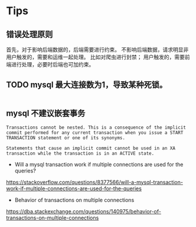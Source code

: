 



# Tips

## 错误处理原则

首先，对于影响后端数据的，后端需要进行约束。
不影响后端数据，请求明显非用户触发的，需要和运维一起处理。
比如对爬虫进行封禁；
用户触发的，需要前端进行处理，必要时后端也可加约束。

## TODO mysql 最大连接数为1，导致某种死锁。

```

```

## mysql 不建议嵌套事务

```
Transactions cannot be nested. This is a consequence of the implicit commit performed for any current transaction when you issue a START TRANSACTION statement or one of its synonyms.

Statements that cause an implicit commit cannot be used in an XA transaction while the transaction is in an ACTIVE state.
```


*  Will a mysql transaction work if multiple connections are used for the queries?

https://stackoverflow.com/questions/8377566/will-a-mysql-transaction-work-if-multiple-connections-are-used-for-the-queries

* Behavior of transactions on multiple connections

https://dba.stackexchange.com/questions/140975/behavior-of-transactions-on-multiple-connections
